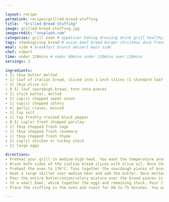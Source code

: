 ```yaml
---

layout: recipe
permalink: recipes/grilled-bread-stuffing 
title:  "Grilled Bread Stuffing"
image: grilled-bread-stuffing.jpg 
imagecredit: "unsplash.com" 
categories: grill oven # appetizer baking dressing drink grill healthyish marinade oven pickling quick raw salad sandwich sauce snack soup
tags: thanksgiving bread # asian beef bread burger christmas duck french fruit indian italian mexican nuts pasta pork poultry rice seafood thanksgiving vegetarian
meal: side # breakfast brunch dessert main side
chef: robert 
time: under 120mins # under 60mins under 120mins over 120mins
servings: 1 

ingredients:
- 2| tbsp butter melted
- 1| loaf of italian bread, sliced into 1-inch slices (1 standard loaf is about 1 pound of bread)
- 3| tbsp olive oil
- 0.5| loaf sourdough bread, torn into pieces
- 1| stick butter, melted
- 2| cup(s) chopped sweet onion
- 1| cup(s) chopped celery
- 4| garlic cloves, minced
- 1| tsp salt
- 1| tsp freshly cracked black pepper
- 0.5| cup(s) fresh chopped parsley
- 2| tbsp chopped fresh sage
- 1| tbsp chopped fresh rosemary
- 1| tbsp chopped fresh thyme
- 2| cup(s) chicken or turkey stock
- 2| large eggs

directions:
- Preheat your grill to medium-high heat. You want the temperature around 200°C. Spray or brush a baking dish (or roasting pan) with the melted butter.
- Brush both sides of the italian bread slices with olive oil. Once the grill is hot, place the bread on the grates. Grill on both sides until charred and grill marks appear, about 1 to 2 minutes per side. Let the bread cool completely. Once cool, tear or chop the slices into pieces.
- Preheat the oven to 170°C. Toss together the sourdough pieces of bread and the grilled pieces of bread in the buttered baking dish.
- Heat a large skillet over medium heat and add the butter. Once melted, stir in the onion, celery, garlic, salt and pepper. Cook, stirring occasionally, until the veggies soften, about 5 to 6 minutes.
- Pour the entire butter/onion/celery mixture over the bread pieces in the baking dish. Add the fresh herbs on top. Add in 1 cup(s) of stock. Toss everything together.
- In a small bowl, whisk together the eggs and remaining stock. Pour it over the bread and mix everything well to combine. I like to mix very well so there are no big spots of egg anywhere.
- Place the stuffing in the oven and roast for 60 to 75 minutes. You want the internal temperature of the stuffing to be 160 degrees F when tested with a thermometer. If the edges start to burn too much, you can tent the stuffing with foil.

--- 
```

